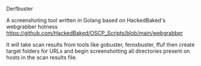Derfbuster

A screenshoting tool written in Golang based on HackedBaked's webgrabber hotness https://github.com/HackedBaked/OSCP_Scripts/blob/main/webgrabber

It will take scan results from tools like gobuster, feroxbuster, ffuf then create target folders for URLs and begin screenshotting all directories present on hosts in the scan results file.





